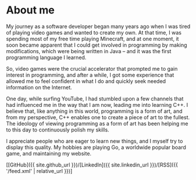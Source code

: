 # About me

My journey as a software developer began many years ago when I
was tired of playing video games and wanted to create my own. At that time, I was spending most
of my free time playing Minecraft, and at one moment, it soon became apparent that I could get
involved in programming by making modifications, which were being written in Java – and it was
the first programming language I learned.

So, video games were the crucial accelerator that prompted me to gain interest in programming, and
after a while, I got some experience that allowed me to feel confident in what I do and quickly seek
needed information on the Internet.

One day, while surfing YouTube, I had stumbled upon a few channels that had influenced me in the
way that I am now, leading me into learning C++. I believe that, like anything in this world,
programming is a form of art, and from my perspective, C++ enables one to create a piece of art to
the fullest. The ideology of viewing programming as a form of art has been helping me to this day
to continuously polish my skills.

I appreciate people who are eager to learn new things, and I myself try to display this quality. My
hobbies are playing Go, a worldwide popular board game, and maintaining my website.

[[GitHub]({{ site.github_url }})/[LinkedIn]({{ site.linkedin_url }})/[RSS]({{ '/feed.xml' | relative_url }})]
